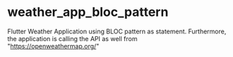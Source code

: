 # weather_app_bloc_pattern

Flutter Weather Application using BLOC pattern as statement. 
Furthermore, the application is calling the API as well from "https://openweathermap.org/"
